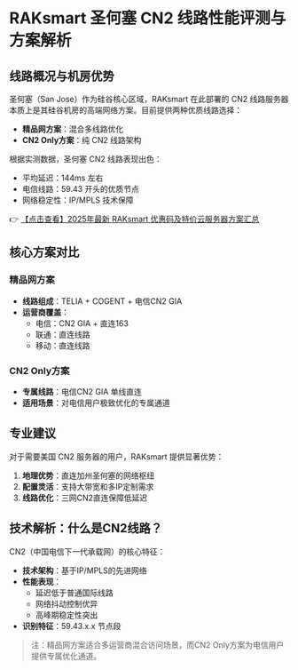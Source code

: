 # RAKsmart 圣何塞 CN2 线路性能评测与方案解析

## 线路概况与机房优势
圣何塞（San Jose）作为硅谷核心区域，RAKsmart 在此部署的 CN2 线路服务器本质上是其硅谷机房的高端网络方案。目前提供两种优质线路选择：

- **精品网方案**：混合多线路优化
- **CN2 Only方案**：纯 CN2 线路架构

根据实测数据，圣何塞 CN2 线路表现出色：
- 平均延迟：144ms 左右
- 电信线路：59.43 开头的优质节点
- 网络稳定性：IP/MPLS 技术保障

👉 [【点击查看】2025年最新 RAKsmart 优惠码及特价云服务器方案汇总](https://bit.ly/raksmart)

## 核心方案对比
### 精品网方案
- **线路组成**：TELIA + COGENT + 电信CN2 GIA
- **运营商覆盖**：
  - 电信：CN2 GIA + 直连163
  - 联通：直连线路
  - 移动：直连线路

### CN2 Only方案
- **专属线路**：电信CN2 GIA 单线直连
- **适用场景**：对电信用户极致优化的专属通道

## 专业建议
对于需要美国 CN2 服务器的用户，RAKsmart 提供显著优势：
1. **地理优势**：直连加州圣何塞的网络枢纽
2. **配置灵活**：支持大带宽和多IP定制需求
3. **线路优化**：三网CN2直连保障低延迟

## 技术解析：什么是CN2线路？
CN2（中国电信下一代承载网）的核心特征：
- **技术架构**：基于IP/MPLS的先进网络
- **性能表现**：
  - 延迟低于普通国际线路
  - 网络抖动控制优异
  - 高峰期稳定性突出
- **识别特征**：59.43.x.x 节点段

> 注：精品网方案适合多运营商混合访问场景，而CN2 Only方案为电信用户提供专属优化通道。